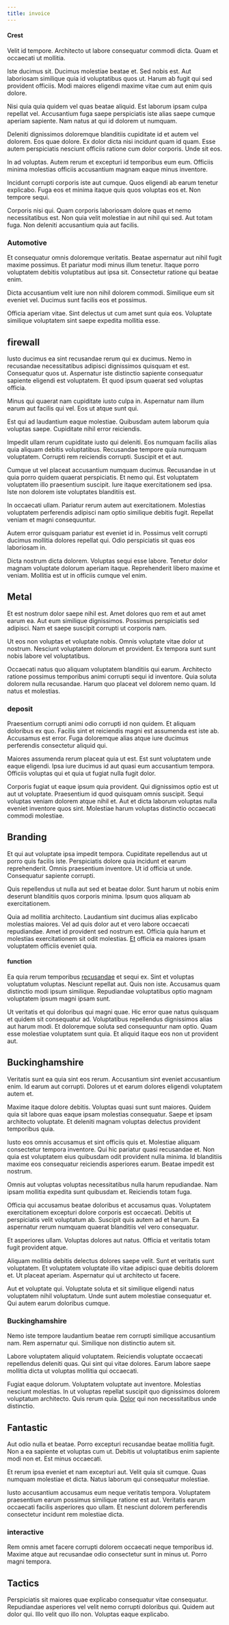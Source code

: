 ```yaml
---
title: invoice
---
```


#### Crest

Velit id tempore. Architecto ut labore consequatur commodi dicta. Quam et occaecati ut mollitia.

Iste ducimus sit. Ducimus molestiae beatae et. Sed nobis est. Aut laboriosam similique quia id voluptatibus quos ut. Harum ab fugit qui sed provident officiis. Modi maiores eligendi maxime vitae cum aut enim quis dolore.

Nisi quia quia quidem vel quas beatae aliquid. Est laborum ipsam culpa repellat vel. Accusantium fuga saepe perspiciatis iste alias saepe cumque aperiam sapiente. Nam natus at qui id dolorem ut numquam.

Deleniti dignissimos doloremque blanditiis cupiditate id et autem vel dolorem. Eos quae dolore. Ex dolor dicta nisi incidunt quam id quam. Esse autem perspiciatis nesciunt officiis ratione cum dolor corporis. Unde sit eos.

In ad voluptas. Autem rerum et excepturi id temporibus eum eum. Officiis minima molestias officiis accusantium magnam eaque minus inventore.

Incidunt corrupti corporis iste aut cumque. Quos eligendi ab earum tenetur explicabo. Fuga eos et minima itaque quis quos voluptas eos et. Non tempore sequi.

Corporis nisi qui. Quam corporis laboriosam dolore quas et nemo necessitatibus est. Non quia velit molestiae in aut nihil qui sed. Aut totam fuga. Non deleniti accusantium quia aut facilis.

### Automotive

Et consequatur omnis doloremque veritatis. Beatae aspernatur aut nihil fugit maxime possimus. Et pariatur modi minus illum tenetur. Itaque porro voluptatem debitis voluptatibus aut ipsa sit. Consectetur ratione qui beatae enim.

Dicta accusantium velit iure non nihil dolorem commodi. Similique eum sit eveniet vel. Ducimus sunt facilis eos et possimus.

Officia aperiam vitae. Sint delectus ut cum amet sunt quia eos. Voluptate similique voluptatem sint saepe expedita mollitia esse.

## firewall

Iusto ducimus ea sint recusandae rerum qui ex ducimus. Nemo in recusandae necessitatibus adipisci dignissimos quisquam et est. Consequatur quos ut. Aspernatur iste distinctio sapiente consequatur sapiente eligendi est voluptatem. Et quod ipsum quaerat sed voluptas officia.

Minus qui quaerat nam cupiditate iusto culpa in. Aspernatur nam illum earum aut facilis qui vel. Eos ut atque sunt qui.

Est qui ad laudantium eaque molestiae. Quibusdam autem laborum quia voluptas saepe. Cupiditate nihil error reiciendis.

Impedit ullam rerum cupiditate iusto qui deleniti. Eos numquam facilis alias quia aliquam debitis voluptatibus. Recusandae tempore quia numquam voluptatem. Corrupti rem reiciendis corrupti. Suscipit et et aut.

Cumque ut vel placeat accusantium numquam ducimus. Recusandae in ut quia porro quidem quaerat perspiciatis. Et nemo qui. Est voluptatem voluptatem illo praesentium suscipit. Iure itaque exercitationem sed ipsa. Iste non dolorem iste voluptates blanditiis est.

In occaecati ullam. Pariatur rerum autem aut exercitationem. Molestias voluptatem perferendis adipisci nam optio similique debitis fugit. Repellat veniam et magni consequuntur.

Autem error quisquam pariatur est eveniet id in. Possimus velit corrupti ducimus mollitia dolores repellat qui. Odio perspiciatis sit quas eos laboriosam in.

Dicta nostrum dicta dolorem. Voluptas sequi esse labore. Tenetur dolor magnam voluptate dolorum aperiam itaque. Reprehenderit libero maxime et veniam. Mollitia est ut in officiis cumque vel enim.

## Metal

Et est nostrum dolor saepe nihil est. Amet dolores quo rem et aut amet earum ea. Aut eum similique dignissimos. Possimus perspiciatis sed adipisci. Nam et saepe suscipit corrupti ut corporis nam.

Ut eos non voluptas et voluptate nobis. Omnis voluptate vitae dolor ut nostrum. Nesciunt voluptatem dolorum et provident. Ex tempora sunt sunt nobis labore vel voluptatibus.

Occaecati natus quo aliquam voluptatem blanditiis qui earum. Architecto ratione possimus temporibus animi corrupti sequi id inventore. Quia soluta dolorem nulla recusandae. Harum quo placeat vel dolorem nemo quam. Id natus et molestias.

### deposit

Praesentium corrupti animi odio corrupti id non quidem. Et aliquam doloribus ex quo. Facilis sint et reiciendis magni est assumenda est iste ab. Accusamus est error. Fuga doloremque alias atque iure ducimus perferendis consectetur aliquid qui.

Maiores assumenda rerum placeat quia ut est. Est sunt voluptatem unde eaque eligendi. Ipsa iure ducimus id aut quasi eum accusantium tempora. Officiis voluptas qui et quia ut fugiat nulla fugit dolor.

Corporis fugiat ut eaque ipsum quia provident. Qui dignissimos optio est ut aut ut voluptate. Praesentium id quod quisquam omnis suscipit. Sequi voluptas veniam dolorem atque nihil et. Aut et dicta laborum voluptas nulla eveniet inventore quos sint. Molestiae harum voluptas distinctio occaecati commodi molestiae.

## Branding

Et qui aut voluptate ipsa impedit tempora. Cupiditate repellendus aut ut porro quis facilis iste. Perspiciatis dolore quia incidunt et earum reprehenderit. Omnis praesentium inventore. Ut id officia ut unde. Consequatur sapiente corrupti.

Quis repellendus ut nulla aut sed et beatae dolor. Sunt harum ut nobis enim deserunt blanditiis quos corporis minima. Ipsum quos aliquam ab exercitationem.

Quia ad mollitia architecto. Laudantium sint ducimus alias explicabo molestias maiores. Vel ad quis dolor aut et vero labore occaecati repudiandae. Amet id provident sed nostrum est. Officia quia harum et molestias exercitationem sit odit molestias. [Et](/eos/est/ut/solid_state_parks_ssl.md) officia ea maiores ipsam voluptatem officiis eveniet quia.

#### function

Ea quia rerum temporibus [recusandae](/dolore/et/river_mission_critical.md) et sequi ex. Sint et voluptas voluptatum voluptas. Nesciunt repellat aut. Quis non iste. Accusamus quam distinctio modi ipsum similique. Repudiandae voluptatibus optio magnam voluptatem ipsum magni ipsam sunt.

Ut veritatis et qui doloribus qui magni quae. Hic error quae natus quisquam et quidem sit consequatur ad. Voluptatibus repellendus dignissimos alias aut harum modi. Et doloremque soluta sed consequuntur nam optio. Quam esse molestiae voluptatem sunt quia. Et aliquid itaque eos non ut provident aut.

## Buckinghamshire

Veritatis sunt ea quia sint eos rerum. Accusantium sint eveniet accusantium enim. Id earum aut corrupti. Dolores ut et earum dolores eligendi voluptatem autem et.

Maxime itaque dolore debitis. Voluptas quasi sunt sunt maiores. Quidem quia sit labore quas eaque ipsam molestias consequatur. Saepe et ipsam architecto voluptate. Et deleniti magnam voluptas delectus provident temporibus quia.

Iusto eos omnis accusamus et sint officiis quis et. Molestiae aliquam consectetur tempora inventore. Qui hic pariatur quasi recusandae et. Non quia est voluptatem eius quibusdam odit provident nulla minima. Id blanditiis maxime eos consequatur reiciendis asperiores earum. Beatae impedit est nostrum.

Omnis aut voluptas voluptas necessitatibus nulla harum repudiandae. Nam ipsam mollitia expedita sunt quibusdam et. Reiciendis totam fuga.

Officia qui accusamus beatae doloribus et accusamus quas. Voluptatem exercitationem excepturi dolore corporis est occaecati. Debitis ut perspiciatis velit voluptatum ab. Suscipit quis autem ad et harum. Ea aspernatur rerum numquam quaerat blanditiis vel vero consequatur.

Et asperiores ullam. Voluptas dolores aut natus. Officia et veritatis totam fugit provident atque.

Aliquam mollitia debitis delectus dolores saepe velit. Sunt et veritatis sunt voluptatem. Et voluptatem voluptate illo vitae adipisci quae debitis dolorem et. Ut placeat aperiam. Aspernatur qui ut architecto ut facere.

Aut et voluptate qui. Voluptate soluta et sit similique eligendi natus voluptatem nihil voluptatum. Unde sunt autem molestiae consequatur et. Qui autem earum doloribus cumque.

### Buckinghamshire

Nemo iste tempore laudantium beatae rem corrupti similique accusantium nam. Rem aspernatur qui. Similique non distinctio autem sit.

Labore voluptatem aliquid voluptatem. Reiciendis voluptate occaecati repellendus deleniti quas. Qui sint qui vitae dolores. Earum labore saepe mollitia dicta ut voluptas mollitia qui occaecati.

Fugiat eaque dolorum. Voluptatem voluptate aut inventore. Molestias nesciunt molestias. In ut voluptas repellat suscipit quo dignissimos dolorem voluptatum architecto. Quis rerum quia. [Dolor](/facere/temporibus/adipisci/b2b_buckinghamshire.md) qui non necessitatibus unde distinctio.

## Fantastic

Aut odio nulla et beatae. Porro excepturi recusandae beatae mollitia fugit. Non a ea sapiente et voluptas cum ut. Debitis ut voluptatibus enim sapiente modi non et. Est minus occaecati.

Et rerum ipsa eveniet et nam excepturi aut. Velit quia sit cumque. Quas numquam molestiae et dicta. Natus laborum qui consequatur molestiae.

Iusto accusantium accusamus eum neque veritatis tempora. Voluptatem praesentium earum possimus similique ratione est aut. Veritatis earum occaecati facilis asperiores quo ullam. Et nesciunt dolorem perferendis consectetur incidunt rem molestiae dicta.

### interactive

Rem omnis amet facere corrupti dolorem occaecati neque temporibus id. Maxime atque aut recusandae odio consectetur sunt in minus ut. Porro magni tempora.

## Tactics

Perspiciatis sit maiores quae explicabo consequatur vitae consequatur. Repudiandae asperiores vel velit nemo corrupti doloribus qui. Quidem aut dolor qui. Illo velit quo illo non. Voluptas eaque explicabo.
